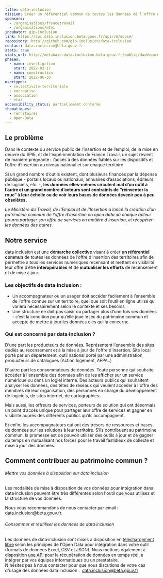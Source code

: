 ```yaml
---
title: data·inclusion
mission: Créer un référentiel commun de toutes les données de l’offre d’insertion des territoires
sponsors:
  - /organisations/francetravail
  - /organisations/mtei
incubator: gip-inclusion
link: https://api.data.inclusion.beta.gouv.fr/api/v0/docs#/
repository: http://github.com/gip-inclusion/data-inclusion
contact: data.inclusion@beta.gouv.fr
stats: true
stats_url: http://metabase.data.inclusion.beta.gouv.fr/public/dashboard/a53c0d36-3467-41d9-876e-973311604ae2
phases:
  - name: investigation
    start: 2022-03-17
  - name: construction
    start: 2022-06-30
usertypes:
  - collectivite-territoriale
  - entreprise
  - association
  - etat
accessibility_status: partiellement conforme
thematiques:
  - Territoires
  - Open-Data
---
```

## Le problème

Dans le contexte du service public de l’insertion et de l’emploi, de la mise en oeuvre du SPIE, et de l'expérimentation de France Travail, un sujet revient de manière prégnante : l’accès à des données fiables sur les dispositifs et l’offre d’insertion au niveau national et sur chaque territoire.

Si un grand nombre d’outils existent, dont plusieurs financés par la dépense publique - portails locaux ou nationaux, annuaires d’associations, éditeurs de logiciels, etc. -, **les données elles-mêmes circulent mal d’un outil à l’autre et un grand nombre d’acteurs sont contraints de “réinventer la roue” à leur échelle ou de voir leurs bases de données devenir peu à peu obsolètes.**

*Le Ministère du Travail, de l'Emploi et de l'Insertion a lancé la création d’un patrimoine commun de l’offre d’insertion en open data où chaque acteur pourra partager son offre de services en matière d’insertion, et récupérer les données des autres.*

## Notre service

data·inclusion est une **démarche collective** visant à créer **un référentiel commun** de toutes les données de l’offre d’insertion des territoires afin de permettre à tous les services numériques recensant et mettant en visibilité leur offre d’être **interopérables** et de **mutualiser les efforts** de recensement et de mise à jour.

### **Les objectifs de data·inclusion :**

* Un accompagnateur ou un usager doit accéder facilement à l’ensemble de l'offre connue sur un territoire, quel que soit l’outil en ligne utilisé qui variera nécessairement selon le contexte et ses besoins
* Une structure ne doit pas saisir ou partager plus d'une fois ses données - c’est la condition pour qu’elle joue le jeu du patrimoine commun et accepte de mettre à jour les données clés qui la concerne.

### **Qui est concerné par data·inclusion ?**

D’une part les producteurs de données. Représentent l'ensemble des sites dédiés au recensement et à la mise à jour de l'offre d'insertion. Site local porté par un département, outil national porté par une administration, producteurs de catalogues (Action logement, AFPA..)

D'autre part les consommateurs de données. Toute personne qui souhaite accéder à l'ensemble des données afin de les afficher sur un service numérique ou dans un logiel interne. Des acteurs publics qui souhaitent analyser les données, des têtes de réseaux qui veulent accéder à l'offre des membres de leur organisation, des personnes en charge du développement de logiciels, de sites internet, de cartographies..

Mais aussi, les offreurs de services, porteurs de solution qui ont désormais un point d’accès unique pour partager leur offre de services et gagner en visibilité auprès des différents publics qu’ils accompagnent.

Et enfin, les accompagnateurs qui ont des trésors de ressources et bases de données sur les solutions à leur territoire. S’ils contribuent au patrimoine commun, la promesse est de pouvoir utiliser des outils à jour et de gagner du temps en mutualisant nos forces pour le travail fastidieux de collecte et mise à jour des données.

## Comment contribuer au patrimoine commun ?

###### Mettre vos données à disposition sur data·inclusion

Les modalités de mise à disposition de vos données pour intégration dans data·inclusion peuvent être très différentes selon l'outil que vous utilisez et la structure de vos données.

Nous vous recommandons de nous contacter par email : [data.inclusion@beta.gouv.fr](mailto:data.inclusion@beta.gouv.fr).

###### Consommer et réutiliser les données de data·inclusion

Les données de data·inclusion sont mises à disposition en [téléchargement libre](https://www.data.gouv.fr/fr/datasets/6233723c2c1e4a54af2f6b2d/) selon les principes de l'Open Data pour intégration dans votre outil (formats de données Excel, CSV et JSON). Nous mettons également à disposition [une API](https://www.data.inclusion.beta.gouv.fr/api/lapi-data.inclusion) pour la récupération de données en temps réel, à intégrer par vos équipes informatiques ou un prestataire.\
N'hésitez pas à nous contacter pour que nous discutions de votre cas d'usage des données data·inclusion :  [data.inclusion@beta.gouv.fr](mailto:data.inclusion@beta.gouv.fr)
